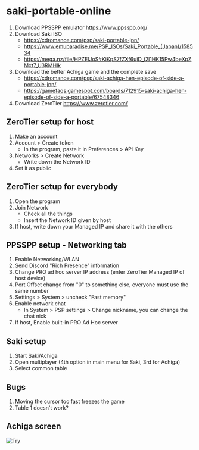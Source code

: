 # saki-portable-online

1. Download PPSSPP emulator https://www.ppsspp.org/
2. Download Saki ISO 
   * https://cdromance.com/psp/saki-portable-jpn/
   * https://www.emuparadise.me/PSP_ISOs/Saki_Portable_(Japan)/158534
   * https://mega.nz/file/HPZElJoS#KiKpS7fZXf6ujD_i2l1HK15Pw4beXpZMxt7_U3RMHlk
3. Download the better Achiga game and the complete save
   * https://cdromance.com/psp/saki-achiga-hen-episode-of-side-a-portable-jpn/
   * https://gamefaqs.gamespot.com/boards/712915-saki-achiga-hen-episode-of-side-a-portable/67548346
4. Download ZeroTier https://www.zerotier.com/

## ZeroTier setup for host
1. Make an account
2. Account > Create token
   * In the program, paste it in Preferences > API Key
3. Networks > Create Network
   * Write down the Network ID
4. Set it as public

## ZeroTier setup for everybody
1. Open the program
2. Join Network
   * Check all the things
   * Insert the Network ID given by host
3. If host, write down your Managed IP and share it with the others

## PPSSPP setup - Networking tab
1. Enable Networking/WLAN
2. Send Discord "Rich Presence" information
3. Change PRO ad hoc server IP address (enter ZeroTier Managed IP of host device)
4. Port Offset change from "0" to something else, everyone must use the same number
5. Settings > System > uncheck "Fast memory"
6. Enable network chat
   * In System > PSP settings > Change nickname, you can change the chat nick
6. If host, Enable built-in PRO Ad Hoc server


## Saki setup
1. Start Saki/Achiga
2. Open multiplayer (4th option in main menu for Saki, 3rd for Achiga)
3. Select common table 

## Bugs
1. Moving the cursor too fast freezes the game
2. Table 1 doesn't work?

## Achiga screen
![Try](https://raw.githubusercontent.com/watterle/saki-portable-online/main/menus.jpg "Optional Title")
